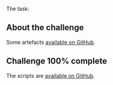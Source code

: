 The task: <!--more-->

<h2>About the challenge</h2>


Some artefacts <a href="https://github.com/gotofritz/Weekly-Challenges/" title="[new window] code GitHub" target="_blank">available on GitHub</a>.




<h2>Challenge 100% complete</h2>



The scripts are <a href="https://github.com/gotofritz/Weekly-Challenges/" title="[new window] code GitHub" target="_blank">available on GitHub</a>.